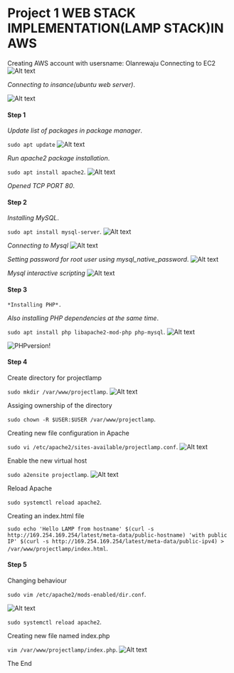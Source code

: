 # Project 1 WEB STACK IMPLEMENTATION(LAMP STACK)IN AWS

Creating AWS account with usersname: Olanrewaju
Connecting to EC2
![Alt text](Apache2.png)

 *Connecting to insance(ubuntu web server)*.

![Alt text](UbuntuWeb.png)

 #### Step 1

 *Update list of packages in package manager*.

  `sudo apt update`
![Alt text](sudoUpdate.png)
  
 *Run apache2 package installation*.

 `sudo apt install apache2`.
![Alt text](Apache2.png)
 
 *Opened TCP PORT 80*.

 #### Step 2

 *Installing MySQL*.

  `sudo apt install mysql-server`.
![Alt text](mysql-server.png)
  
  *Connecting to Mysql*
![Alt text](mysqlOutput.png)
  
   *Setting password for root user using mysql_native_password*.
![Alt text](ExtMysql.png)
  
   *Mysql interactive scripting*
![Alt text](Mysql22.png)

 #### Step 3

    *Installing PHP*.
    
*Also installing PHP dependencies at the same time*.

 `sudo apt install php libapache2-mod-php php-mysql`.
![Alt text](PHP.png)
     

 ![PHPversion!](/assets/images/PHPversion.png "PHPversion")

#### Step 4

Create directory for projectlamp

 `sudo mkdir /var/www/projectlamp`.
![Alt text](projectlamp.png)

Assiging ownership of the directory

 `sudo chown -R $USER:$USER /var/www/projectlamp`.

Creating new file configuration in Apache

 `sudo vi /etc/apache2/sites-available/projectlamp.conf`.
![Alt text](NewFile.png)

Enable the new virtual host

`sudo a2ensite projectlamp`.
![Alt text](EnableNewVirtual.png)

Reload Apache

`sudo systemctl reload apache2`.
 
Creating an index.html file

`sudo echo 'Hello LAMP from hostname' $(curl -s http://169.254.169.254/latest/meta-data/public-hostname) 'with public IP' $(curl -s http://169.254.169.254/latest/meta-data/public-ipv4) > /var/www/projectlamp/index.html`.

#### Step 5

Changing behaviour 

`sudo vim /etc/apache2/mods-enabled/dir.conf`.

![Alt text](BehaviourChange.png)

`sudo systemctl reload apache2`.

Creating new file named index.php

`vim /var/www/projectlamp/index.php`.
   ![Alt text](Index.php.png)

The End





